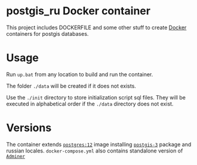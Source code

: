 # postgis_ru Docker container

This project includes DOCKERFILE and some other stuff to create [Docker](https://www.docker.com/) containers for postgis databases. 

# Usage

Run `up.bat` from any location to build and run the container.

The folder `./data` will be created if it does not exists.

Use the `./init` directory to store initialization script sql files. They will be executed in alphabetical order if the `./data` directory does not exist. 

# Versions

The container extends [`postgres:12`](https://hub.docker.com/layers/postgres/library/postgres/12/images/sha256-328b452c593fa415c523ac54ec06a1170c4fccf170f41aa967ab159765c44f89) image installing [`postgis-3`](https://postgis.net/2019/10/20/postgis-3.0.0/) package and russian locales. `docker-compose.yml` also contains standalone version of [`Adminer`](https://hub.docker.com/layers/adminer/library/adminer/standalone/images/sha256-7c35ea4895ace6033f7171efb53e515ba929e287b75c8c916dd3e0d7dc4634f6) 
